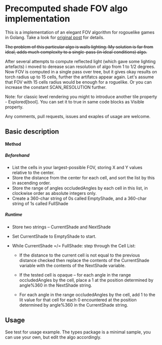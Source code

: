 Precomputed shade FOV algo implementation
===


This is a implementation of an elegant FOV algorithm for rogouelike games in Golang.
Take a look for [original post](https://www.reddit.com/r/roguelikedev/comments/5n1tx3/fov_algorithm_sharencompare/) for details.

~~The problem of this particular algo is walls lighting. My solution is far from ideal, adds much complexity to a
single-pass (in ideal conditions) algo.~~


After several attempts to compute reflected light (which gave some lighting artefacts) i moved to derease scan resolution of algo 
from 1 to 1/2 degrees. Now FOV is computed in a single pass over tree, but it gives okay results on torch radius up to 15 cells, 
further the artifatcs appear again. Let's assume that FOV with 15 cells radius would be enough for a roguelike. Or you can increase 
the constant SCAN_RESOLUTION further.

Note: for classic level rendering you might to introduce another tile property - Explored[bool]. You can set it to true in same code
blocks as Visible property.

Any comments, pull requests, issues and exaples of usage are welcome.

Basic description
---

#### Method

##### Beforehand

- List the cells in your largest-possible FOV, storing X and Y values relative to the center.
- Store the distance from the center for each cell, and sort the list by this in ascending order.
- Store the range of angles occludedAngles by each cell in this list, in clockwise order as absolute integers only.
- Create a 360-char string of 0s called EmptyShade, and a 360-char string of 1s called FullShade

##### Runtime

- Store two strings – CurrentShade and NextShade
- Set CurrentShade to EmptyShade to start.
- While CurrentShade =/= FullShade: step through the Cell List:

	- If the distance to the current cell is not equal to the previous distance checked then replace the contents
      of the CurrentShade variable with the contents of the NextShade variable.

	- If the tested cell is opaque – for each angle in the range occludedAngles by the cell, place a 1 at the position
      determined by angle%360 in the NextShade string.

    - For each angle in the range occludedAngles by the cell, add 1 to the lit value for that cell for each 0
      encountered at the position determined by angle%360 in the CurrentShade string.

Usage
--
See test for usage example. The types package is a minimal sample, you can use your own,
but edit the algo accordingly.
